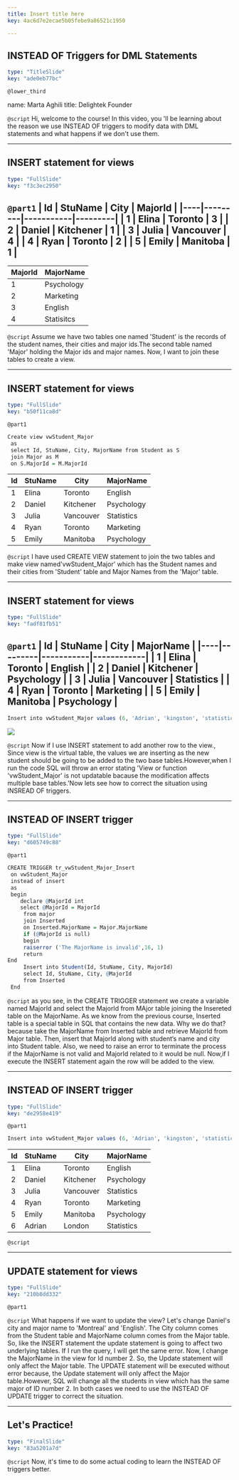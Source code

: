 ```yaml
---
title: Insert title here
key: 4ac6d7e2ecae5b05febe9a86521c1950

---
```

## INSTEAD OF Triggers for DML Statements

```yaml
type: "TitleSlide"
key: "ade0eb77bc"
```

`@lower_third`

name: Marta Aghili
title: Delightek Founder


`@script`
Hi, welcome to the course! In this video, you 'll be learning about the reason we use INSTEAD OF triggers   to modify data with DML statements and what happens if we don't use them.


---
## INSERT statement for views

```yaml
type: "FullSlide"
key: "f3c3ec2950"
```

`@part1`
| Id | StuName | City      | MajorId |
|----|---------|-----------|---------|
| 1  | Elina   | Toronto   | 3       |
| 2  | Daniel  | Kitchener | 1       |
| 3  | Julia   | Vancouver | 4       |
| 4  | Ryan    | Toronto   | 2       |
| 5  | Emily   | Manitoba  | 1       |
---
| MajorId | MajorName  |
|---------|------------|
| 1       | Psychology |
| 2       | Marketing  |
| 3       | English    |
| 4       | Statisitcs |


`@script`
Assume we have two tables one named 'Student' is the records of the student names, their cities and major ids.The second table named 'Major' holding the Major ids  and major names. 
Now, I want to join these tables to create a view.


---
## INSERT statement for views

```yaml
type: "FullSlide"
key: "b50f11ca8d"
```

`@part1`
```r
Create view vwStudent_Major
 as
 select Id, StuName, City, MajorName from Student as S
 join Major as M
 on S.MajorId = M.MajorId
```
| Id | StuName | City      | MajorName  |
|----|---------|-----------|------------|
| 1  | Elina   | Toronto   | English    |
| 2  | Daniel  | Kitchener | Psychology |
| 3  | Julia   | Vancouver | Statistics |
| 4  | Ryan    | Toronto   | Marketing  |
| 5  | Emily   | Manitoba  | Psychology |


`@script`
I have used CREATE VIEW statement to join the two tables and make view named'vwStudent_Major' which has the Student names and their cities from 'Student' table and Major Names from the 'Major' table.


---
## INSERT statement for views

```yaml
type: "FullSlide"
key: "fadf81fb51"
```

`@part1`
| Id | StuName | City      | MajorName  |
|----|---------|-----------|------------|
| 1  | Elina   | Toronto   | English    |
| 2  | Daniel  | Kitchener | Psychology |
| 3  | Julia   | Vancouver | Statistics |
| 4  | Ryan    | Toronto   | Marketing  |
| 5  | Emily   | Manitoba  | Psychology |
---
```r
Insert into vwStudent_Major values (6, 'Adrian', 'kingston', 'statistics')
``` 
![](https://assets.datacamp.com/production/repositories/4363/datasets/3e649dfaa8e054f29a8783fabe615c6ae5ae8164/ErrorMsg.JPG)


`@script`
Now if I use INSERT statement to add another row to the view., Since view is the virtual table, the values we are inserting as the new student should be going to be added to the two base tables.However,when I run the code SQL will throw an error stating 'View or function 'vwStudent_Major' is not updatable bacause the modification affects multiple base tables.'Now lets see how to correct the situation using INSREAD OF triggers.


---
## INSTEAD OF INSERT trigger

```yaml
type: "FullSlide"
key: "d605749c88"
```

`@part1`
```r
CREATE TRIGGER tr_vwStudent_Major_Insert
 on vwStudent_Major
 instead of insert
 as 
 begin
	declare @MajorId int
	select @MajorId = MajorId
	 from major
	 join Inserted
	 on Inserted.MajorName = Major.MajorName
	 if (@MajorId is null)
	 begin
	 raiserror ('The MajorName is invalid',16, 1)
	 return
End
	 Insert into Student(Id, StuName, City, MajorId)
	 select Id, StuName, City, @MajorId
	 from Inserted
 End
```


`@script`
as you see, in the CREATE TRIGGER statement we create a variable named MajorId and select the MajorId from MAjor table joining the Insereted table on the MajorName. 
As we know from the previous course, Inserted table is a special table in SQL that contains the new data. Why we do that? because take the MajorName from Inserted table and retrieve MajorId from Major table. Then, insert that MajorId along with student‘s name and city into Student table. Also, we need to raise an error to terminate the process if the MajorName is not valid and MajorId related to it would be null. 
Now,if I execute the INSERT statement again the row will be added to the view.


---
## INSTEAD OF INSERT trigger

```yaml
type: "FullSlide"
key: "de2958e419"
```

`@part1`
```r
Insert into vwStudent_Major values (6, 'Adrian', 'kingston', 'statistics')
```
| Id | StuName | City      | MajorName  |
|----|---------|-----------|------------|
| 1  | Elina   | Toronto   | English    |
| 2  | Daniel  | Kitchener | Psychology |
| 3  | Julia   | Vancouver | Statistics |
| 4  | Ryan    | Toronto   | Marketing  |
| 5  | Emily   | Manitoba  | Psychology |
| 6  | Adrian  | London    | Statistics |


`@script`



---
## UPDATE statement for views

```yaml
type: "FullSlide"
key: "210b8dd332"
```

`@part1`



`@script`
What happens if we want to update the view? Let's change Daniel's city and major name to 'Montreal' and 'English'. The City column comes from the Student table and MajorName column comes from the Major table. So, like the INSERT statement the update statement is going to affect two underlying tables. If I run the query, I will get the same error. Now, I change the MajorName in the view for Id number 2. So, the Update statement will only affect the Major table. The UPDATE statement will be executed without error because, the Update statement will only affect the Major table.However, SQL will change all the students in view which has the same major of ID number 2. In both cases we need to use the INSTEAD OF UPDATE trigger to correct the situation.


---
## Let's Practice!

```yaml
type: "FinalSlide"
key: "83a5201a7d"
```

`@script`
Now, it's time to do some actual coding to learn the INSTEAD OF triggers better.

